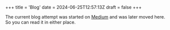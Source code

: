 +++
title = 'Blog'
date = 2024-06-25T12:57:13Z
draft = false
+++

The current blog attempt was started on [Medium](https://vipulvpatil.medium.com/) and was later moved here. So you can read it in either place.
